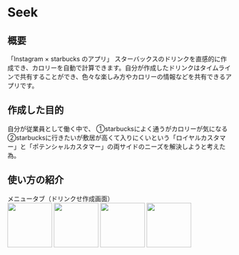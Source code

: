 # Seek
## 概要
「Instagram × starbucks のアプリ」
スターバックスのドリンクを直感的に作成でき、カロリーを自動で計算できます。自分が作成したドリンクはタイムラインで共有することができ、色々な楽しみ方やカロリーの情報などを共有できるアプリです。

## 作成した目的
自分が従業員として働く中で、
①starbucksによく通うがカロリーが気になる　　
②starbucksに行きたいが敷居が高くて入りにくいという「ロイヤルカスタマー」と「ポテンシャルカスタマー」の両サイドのニーズを解決しようと考えた為。

## 使い方の紹介
メニュータブ（ドリンクせ作成画面）   
<img src="https://user-images.githubusercontent.com/75295738/112105361-a795f780-8bef-11eb-8afc-6434c5a26211.png" width="100px">
<img src="https://user-images.githubusercontent.com/75295738/112105586-edeb5680-8bef-11eb-998f-3541906027eb.png" width="100px">
<img src="https://user-images.githubusercontent.com/75295738/112105602-f2b00a80-8bef-11eb-8ec7-22c272768459.png" width="100px">
<img src="https://user-images.githubusercontent.com/75295738/112105628-f80d5500-8bef-11eb-93cf-4a8330d4d9e3.png" width="100px">



